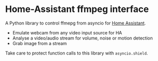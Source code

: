 # Home-Assistant ffmpeg interface

A Python library to control ffmepg from asyncio for [Home Assistant](https://www.home-assistant.io).

- Emulate webcam from any video input source for HA
- Analyse a video/audio stream for volume, noise or motion detection
- Grab image from a stream

Take care to protect function calls to this library with `asyncio.shield`.
